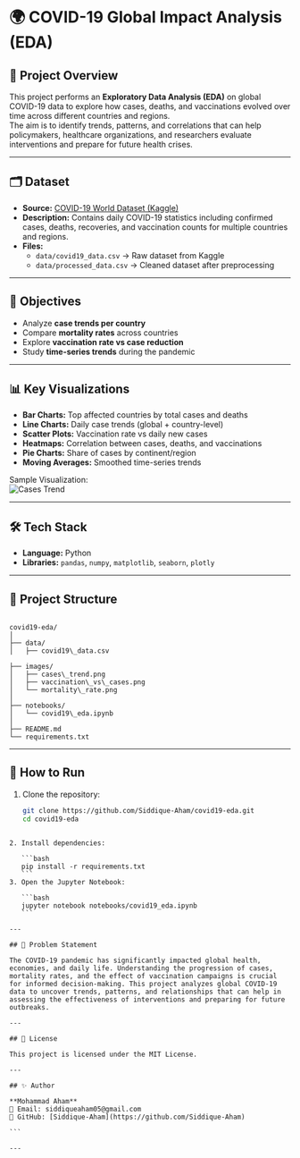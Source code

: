 
# 🌍 COVID-19 Global Impact Analysis (EDA)

## 📌 Project Overview
This project performs an **Exploratory Data Analysis (EDA)** on global COVID-19 data to explore how cases, deaths, and vaccinations evolved over time across different countries and regions.  
The aim is to identify trends, patterns, and correlations that can help policymakers, healthcare organizations, and researchers evaluate interventions and prepare for future health crises.

---

## 🗂 Dataset
- **Source:** [COVID-19 World Dataset (Kaggle)](https://www.kaggle.com/datasets/imdevskp/corona-virus-report)
- **Description:** Contains daily COVID-19 statistics including confirmed cases, deaths, recoveries, and vaccination counts for multiple countries and regions.
- **Files:**
  - `data/covid19_data.csv` → Raw dataset from Kaggle
  - `data/processed_data.csv` → Cleaned dataset after preprocessing

---

## 🎯 Objectives
- Analyze **case trends per country**
- Compare **mortality rates** across countries
- Explore **vaccination rate vs case reduction**
- Study **time-series trends** during the pandemic

---

## 📊 Key Visualizations
- **Bar Charts:** Top affected countries by total cases and deaths
- **Line Charts:** Daily case trends (global + country-level)
- **Scatter Plots:** Vaccination rate vs daily new cases
- **Heatmaps:** Correlation between cases, deaths, and vaccinations
- **Pie Charts:** Share of cases by continent/region
- **Moving Averages:** Smoothed time-series trends

Sample Visualization:  
![Cases Trend](images/cases_trend.png)

---

## 🛠 Tech Stack
- **Language:** Python
- **Libraries:** `pandas`, `numpy`, `matplotlib`, `seaborn`, `plotly`

---

## 📂 Project Structure
```

covid19-eda/
│
├── data/
│   ├── covid19\_data.csv

├── images/
│   ├── cases\_trend.png
│   ├── vaccination\_vs\_cases.png
│   └── mortality\_rate.png
│
├── notebooks/
│   └── covid19\_eda.ipynb
│
├── README.md
└── requirements.txt

````

---

## 🚀 How to Run
1. Clone the repository:
   ```bash
   git clone https://github.com/Siddique-Aham/covid19-eda.git
   cd covid19-eda
````

2. Install dependencies:

   ```bash
   pip install -r requirements.txt
   ```
3. Open the Jupyter Notebook:

   ```bash
   jupyter notebook notebooks/covid19_eda.ipynb
   ```

---

## 📌 Problem Statement

The COVID-19 pandemic has significantly impacted global health, economies, and daily life. Understanding the progression of cases, mortality rates, and the effect of vaccination campaigns is crucial for informed decision-making. This project analyzes global COVID-19 data to uncover trends, patterns, and relationships that can help in assessing the effectiveness of interventions and preparing for future outbreaks.

---

## 📜 License

This project is licensed under the MIT License.

---

## ✨ Author

**Mohammad Aham**
📧 Email: siddiqueaham05@gmail.com
🔗 GitHub: [Siddique-Aham](https://github.com/Siddique-Aham)

```

---

